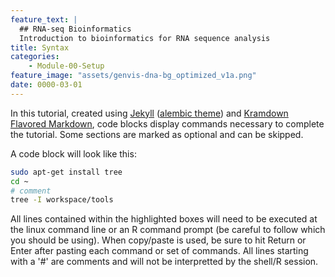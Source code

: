 ```yaml
---
feature_text: |
  ## RNA-seq Bioinformatics
  Introduction to bioinformatics for RNA sequence analysis
title: Syntax
categories:
    - Module-00-Setup
feature_image: "assets/genvis-dna-bg_optimized_v1a.png"
date: 0000-03-01
---
```


In this tutorial, created using [Jekyll](https://jekyllrb.com/) ([alembic theme](https://github.com/daviddarnes/alembic)) and [Kramdown Flavored Markdown](https://jekyllrb.com/docs/configuration/markdown/), code blocks display commands necessary to complete the tutorial. Some sections are marked as optional and can be skipped.

A code block will look like this:

```bash
sudo apt-get install tree
cd ~
# comment
tree -I workspace/tools 
```

All lines contained within the highlighted boxes will need to be executed at the linux command line or an R command prompt (be careful to follow which you should be using). When copy/paste is used, be sure to hit Return or Enter after pasting each command or set of commands. All lines starting with a '#' are comments and will not be interpretted by the shell/R session.
